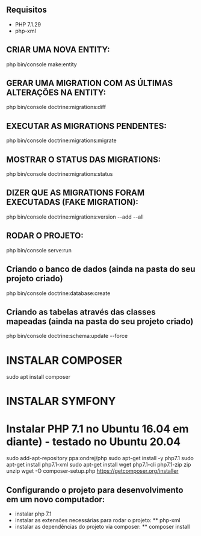 ## Requisitos
* PHP 7.1.29
* php-xml

## CRIAR UMA NOVA ENTITY:
php bin/console make:entity

## GERAR UMA MIGRATION COM AS ÚLTIMAS ALTERAÇÕES NA ENTITY:
php bin/console doctrine:migrations:diff

## EXECUTAR AS MIGRATIONS PENDENTES:
php bin/console doctrine:migrations:migrate

## MOSTRAR O STATUS DAS MIGRATIONS:
php bin/console doctrine:migrations:status

## DIZER QUE AS MIGRATIONS FORAM EXECUTADAS (FAKE MIGRATION):
php bin/console doctrine:migrations:version --add --all

## RODAR O PROJETO:
php bin/console serve:run





## Criando o banco de dados (ainda na pasta do seu projeto criado)
php bin/console doctrine:database:create

## Criando as tabelas através das classes mapeadas (ainda na pasta do seu projeto criado)
php bin/console doctrine:schema:update --force

# INSTALAR COMPOSER
sudo apt install composer

# INSTALAR SYMFONY


# Instalar PHP 7.1 no Ubuntu 16.04 em diante) - testado no Ubuntu 20.04
sudo add-apt-repository ppa:ondrej/php
sudo apt-get install -y php7.1
sudo apt-get install php7.1-xml
sudo apt-get install wget php7.1-cli php7.1-zip zip unzip
wget -O composer-setup.php https://getcomposer.org/installer



## Configurando o projeto para desenvolvimento em um novo computador:
* instalar php 7.1
* instalar as extensões necessárias para rodar o projeto:
** php-xml
* instalar as dependências do projeto via composer:
** composer install